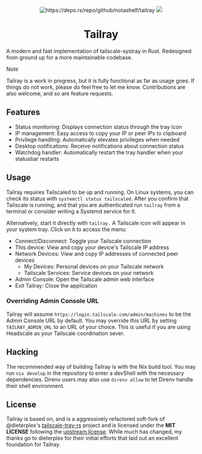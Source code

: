 <div align="center">
    <img src="https://deps.rs/repo/github/notashelf/tailray/status.svg" alt="https://deps.rs/repo/github/notashelf/tailray">
    <img src="https://img.shields.io/github/stars/notashelf/tailray?label=stars&color=DEA584">
</div>

<h1 align="center">Tailray</h1>

A modern and fast implementation of tailscale-systray in Rust. Redesigned from
ground up for a more maintainable codebase.

> [!NOTE]
> Tailray is a work in progress, but it is fully functional as far as usage
> goes. If things do not work, please do feel free to let me know. Contributions
> are also welcome, and so are feature requests.

## Features

- Status monitoring: Displays connection status through the tray icon
- IP management: Easy access to copy your IP or peer IPs to clipboard
- Privilege handling: Automatically elevates privileges when needed
- Desktop notifications: Receive notifications about connection status
- Watchdog handler: Automatically restart the tray handler when your statusbar
  restarts

## Usage

Tailray requires Tailscaled to be up and running. On Linux systems, you can
check its status with `systemctl status tailscaled`. After you confirm that
Tailscale is running, and that you are authenticated run `tailray` from a
terminal or consider writing a Systemd service for it.

Alternatively, start it directly with `tailray.` A Tailscale icon will appear in
your system tray. Click on it to access the menu:

- Connect/Disconnect: Toggle your Tailscale connection
- This device: View and copy your device's Tailscale IP address
- Network Devices: View and copy IP addresses of connected peer devices
  - My Devices: Personal devices on your Tailscale network
  - Tailscale Services: Service devices on your network
- Admin Console: Open the Tailscale admin web interface
- Exit Tailray: Close the application

### Overriding Admin Console URL

Tailray will assume `https://login.tailscale.com/admin/machines` to be the Admin
Console URL by default. You may override this URL by setting `TAILRAY_ADMIN_URL`
to an URL of your choice. This is useful if you are using Headscale as your
Tailscale coordination sever.

## Hacking

The recommended way of building Tailray is with the Nix build tool. You may run
`nix develop` in the repository to enter a devShell with the necessary
dependencies. Direnv users may also use `direnv allow` to let Direnv handle
their shell environment.

## License

[tailscale-tray-rs]: https://github.com/dieterplex/tailscale-tray-rs
[upstream license]: https://github.com/dieterplex/tailscale-tray-rs/blob/60cfdec2942305085c2db295b56d8c666797e6ba/LICENSE

Tailray is based on, and is a aggressively refactored soft-fork of @dieterplex's
[tailscale-tray-rs] project and is licensed under the **MIT LICENSE** following
the [upstream license]. While much has changed, my thanks go to dieterplex for
their initial efforts that laid out an excellent foundation for Tailray.
